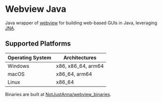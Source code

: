 # Webview Java

Java wrapper of [webview](https://github.com/webview/webview) for building web-based GUIs in Java, leveraging [JNA](https://github.com/java-native-access/jna).

## Supported Platforms
| Operating System | Architectures      |
|------------------|--------------------|
| Windows          | x86, x86_64, arm64 |
| macOS            | x86_64, arm64      |
| Linux            | x86_64             |   

Binaries are built at [NotJustAnna/webview_binaries](https://github.com/NotJustAnna/webview_binaries).

